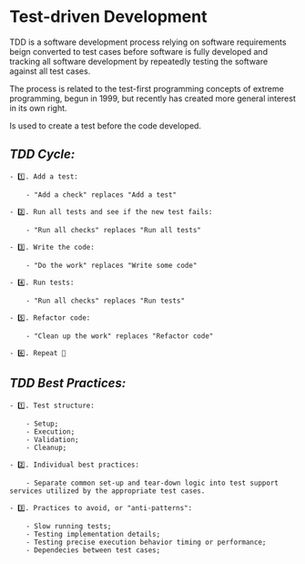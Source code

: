 # Test-driven Development

TDD is a software development process relying on software requirements beign converted to test cases before software is fully developed and tracking all software development by repeatedly testing the software against all test cases.

The process is related to the test-first programming concepts of extreme programming, begun in 1999, but recently has created more general interest in its own right.

Is used to create a test before the code developed.

## ***TDD Cycle:***

    - 1️⃣. Add a test:

        - "Add a check" replaces "Add a test"

    - 2️⃣. Run all tests and see if the new test fails:
        
        - "Run all checks" replaces "Run all tests"

    - 3️⃣. Write the code:

        - "Do the work" replaces "Write some code"

    - 4️⃣. Run tests:

        - "Run all checks" replaces "Run tests"

    - 5️⃣. Refactor code:

        - "Clean up the work" replaces "Refactor code"

    - 6️⃣. Repeat 🔁

## ***TDD Best Practices:***

    - 1️⃣. Test structure:

        - Setup;
        - Execution;
        - Validation;
        - Cleanup;

    - 2️⃣. Individual best practices:

        - Separate common set-up and tear-down logic into test support services utilized by the appropriate test cases.

    - 3️⃣. Practices to avoid, or "anti-patterns":

        - Slow running tests;
        - Testing implementation details;
        - Testing precise execution behavior timing or performance;
        - Dependecies between test cases;


